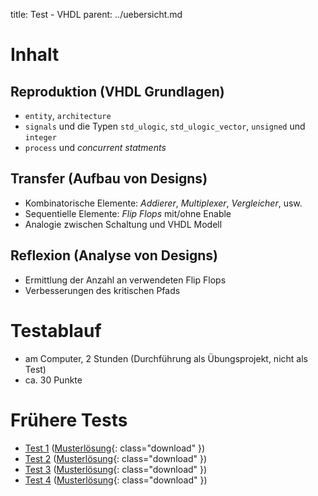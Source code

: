 title: Test - VHDL
parent: ../uebersicht.md

# Inhalt
## Reproduktion (VHDL Grundlagen)
* <code>entity</code>, <code>architecture</code>
* <code>signals</code> und die Typen <code>std_ulogic</code>, <code>std_ulogic_vector</code>, <code>unsigned</code> und <code>integer</code>
* <code>process</code> und *concurrent statments*

## Transfer (Aufbau von Designs)
* Kombinatorische Elemente: *Addierer*, *Multiplexer*, *Vergleicher*, usw.
* Sequentielle Elemente: *Flip Flops* mit/ohne Enable
* Analogie zwischen Schaltung und VHDL Modell

## Reflexion (Analyse von Designs)
* Ermittlung der Anzahl an verwendeten Flip Flops
* Verbesserungen des kritischen Pfads

# Testablauf
* am Computer, 2 Stunden (Durchführung als Übungsprojekt, nicht als Test)
* ca. 30 Punkte

# Frühere Tests
* [Test 1](test1.html) ([Musterlösung](vhdl_test_1_loesung.compress){: class="download" })
* [Test 2](test2.html) ([Musterlösung](vhdl_test_2_loesung.compress){: class="download" })
* [Test 3](test3.html) ([Musterlösung](vhdl_test_3_loesung.compress){: class="download" })
* [Test 4](test4.html) ([Musterlösung](vhdl_test_4_loesung.compress){: class="download" })
